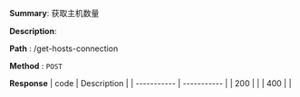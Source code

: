 **Summary**: 获取主机数量

**Description**:

**Path** : /get-hosts-connection

**Method** : `POST`

**Response**
| code      | Description |
| ----------- | ----------- |
|  200   |       |
|  400   |       |

